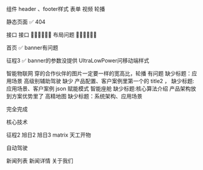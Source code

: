组件
header 、footer样式
表单
视频
轮播



静态页面    ✅
404



接口           接口 🍌🍌🍌🍌🍌🍌                  布局问题  🍉🍉🍉🍉🍉🍉

首页           ✅                              banner有问题          

征程3          ✅  banner的参数没提供            UltraLowPower问移动端样式      


智能物联网         穿的合作伙伴的图片一定要一样的宽高比，轮播 有问题        缺少标题：应用场景
高级别辅助驾驶     缺少 产品配置、客户案例里第一个的 title2 ，  缺少标题:应用场景、客户案例  json 赋能模式
智能座舱                                                缺少标题:核心算法介绍        产品架构放到方案优势里了
高精地图                                                缺少标题：系统架构、应用场景



完全完成

核心技术

征程2
旭日2
旭日3
matrix
天工开物


自动驾驶

新闻列表
新闻详情
关于我们

